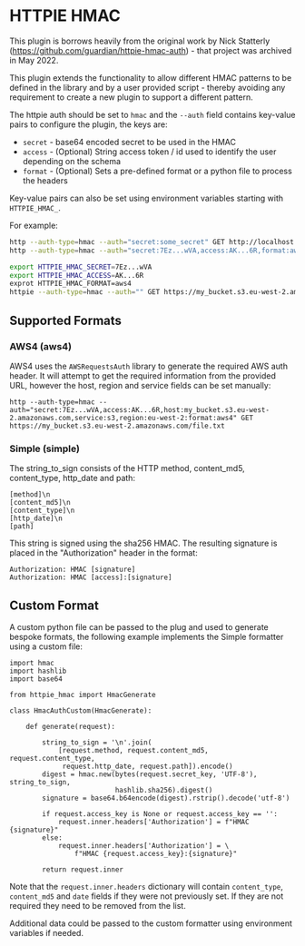 # HTTPIE HMAC

This plugin is borrows heavily from the original work by Nick Statterly (https://github.com/guardian/httpie-hmac-auth) - that project was archived in May 2022.

This plugin extends the functionality to allow different HMAC patterns to be defined in the library and by a user provided script - thereby avoiding any requirement to create a new plugin to support a different pattern.

The httpie auth should be set to ``hmac`` and the ``--auth`` field contains key-value pairs to configure the plugin, the keys are:

* ``secret`` - base64 encoded secret to be used in the HMAC
* ``access`` - (Optional) String access token / id used to identify the user depending on the schema
* ``format`` - (Optional) Sets a pre-defined format or a python file to process the headers

Key-value pairs can also be set using environment variables starting with `HTTPIE_HMAC_`.

For example:

``` bash
http --auth-type=hmac --auth="secret:some_secret" GET http://localhost:8000
http --auth-type=hmac --auth="secret:7Ez...wVA,access:AK...6R,format:aws4" GET https://my_bucket.s3.eu-west-2.amazonaws.com/file.txt

export HTTPIE_HMAC_SECRET=7Ez...wVA
export HTTPIE_HMAC_ACCESS=AK...6R
exprot HTTPIE_HMAC_FORMAT=aws4
httpie --auth-type=hmac --auth="" GET https://my_bucket.s3.eu-west-2.amazonaws.com/file.txt
```

## Supported Formats

### AWS4 (aws4)

AWS4 uses the `AWSRequestsAuth` library to generate the required AWS auth header. It will attempt to get the required information from the provided URL, however the host, region and service fields can be set manually:

```
http --auth-type=hmac --auth="secret:7Ez...wVA,access:AK...6R,host:my_bucket.s3.eu-west-2.amazonaws.com,service:s3,region:eu-west-2:format:aws4" GET https://my_bucket.s3.eu-west-2.amazonaws.com/file.txt
```

### Simple (simple)

The string_to_sign consists of the HTTP method, content_md5, content_type, http_date and path:

```
[method]\n
[content_md5]\n
[content_type]\n
[http_date]\n
[path]
```

This string is signed using the sha256 HMAC. The resulting signature is placed in the "Authorization" header in the format:

```
Authorization: HMAC [signature]
Authorization: HMAC [access]:[signature]
```

## Custom Format

A custom python file can be passed to the plug and used to generate bespoke formats, the following example implements the Simple formatter using a custom file:

```
import hmac
import hashlib
import base64

from httpie_hmac import HmacGenerate

class HmacAuthCustom(HmacGenerate):

    def generate(request):

        string_to_sign = '\n'.join(
            [request.method, request.content_md5, request.content_type,
             request.http_date, request.path]).encode()
        digest = hmac.new(bytes(request.secret_key, 'UTF-8'), string_to_sign,
                          hashlib.sha256).digest()
        signature = base64.b64encode(digest).rstrip().decode('utf-8')

        if request.access_key is None or request.access_key == '':
            request.inner.headers['Authorization'] = f"HMAC {signature}"
        else:
            request.inner.headers['Authorization'] = \
                f"HMAC {request.access_key}:{signature}"

        return request.inner
```

Note that the ``request.inner.headers`` dictionary will contain `content_type`, `content_md5` and `date` fields if they were not previously set. If they are not required they need to be removed from the list.

Additional data could be passed to the custom formatter using environment variables if needed.